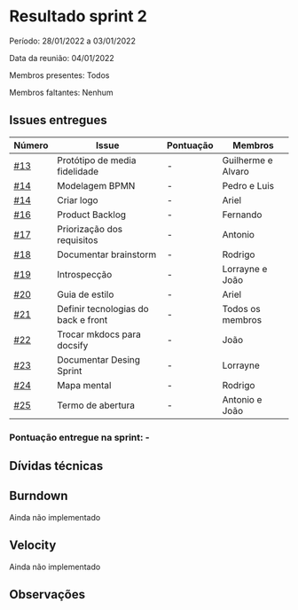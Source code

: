 # Resultado sprint 2

Período: 28/01/2022 a 03/01/2022

Data da reunião: 04/01/2022

Membros presentes: Todos

Membros faltantes: Nenhum

## Issues entregues

| Número                                                                  | Issue                               | Pontuação | Membros            |
| ----------------------------------------------------------------------- | ----------------------------------- | --------- | ------------------ |
| [#13](https://github.com/UnBArqDsw2021-2/2021.2_G6_Jobz_docs/issues/13) | Protótipo de media fidelidade       | -         | Guilherme e Alvaro |
| [#14](https://github.com/UnBArqDsw2021-2/2021.2_G6_Jobz_docs/issues/14) | Modelagem BPMN                      | -         | Pedro e Luis       |
| [#14](https://github.com/UnBArqDsw2021-2/2021.2_G6_Jobz_docs/issues/15) | Criar logo                          | -         | Ariel              |
| [#16](https://github.com/UnBArqDsw2021-2/2021.2_G6_Jobz_docs/issues/16) | Product Backlog                     | -         | Fernando           |
| [#17](https://github.com/UnBArqDsw2021-2/2021.2_G6_Jobz_docs/issues/17) | Priorização dos requisitos          | -         | Antonio            |
| [#18](https://github.com/UnBArqDsw2021-2/2021.2_G6_Jobz_docs/issues/18) | Documentar brainstorm               | -         | Rodrigo            |
| [#19](https://github.com/UnBArqDsw2021-2/2021.2_G6_Jobz_docs/issues/19) | Introspecção                        | -         | Lorrayne e João    |
| [#20](https://github.com/UnBArqDsw2021-2/2021.2_G6_Jobz_docs/issues/20) | Guia de estilo                      | -         | Ariel              |
| [#21](https://github.com/UnBArqDsw2021-2/2021.2_G6_Jobz_docs/issues/21) | Definir tecnologias do back e front | -         | Todos os membros   |
| [#22](https://github.com/UnBArqDsw2021-2/2021.2_G6_Jobz_docs/issues/22) | Trocar mkdocs para docsify          | -         | João               |
| [#23](https://github.com/UnBArqDsw2021-2/2021.2_G6_Jobz_docs/issues/23) | Documentar Desing Sprint            | -         | Lorrayne           |
| [#24](https://github.com/UnBArqDsw2021-2/2021.2_G6_Jobz_docs/issues/24) | Mapa mental                         | -         | Rodrigo            |
| [#25](https://github.com/UnBArqDsw2021-2/2021.2_G6_Jobz_docs/issues/25) | Termo de abertura                   | -         | Antonio e João     |

### Pontuação entregue na sprint: -

## Dívidas técnicas

## Burndown

Ainda não implementado

## Velocity

Ainda não implementado

## Observações
